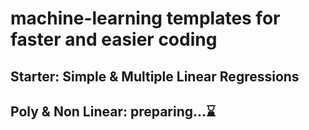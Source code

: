 # machine-learning templates for faster and easier coding
## Starter: Simple & Multiple Linear Regressions
## Poly & Non Linear: preparing...⌛
